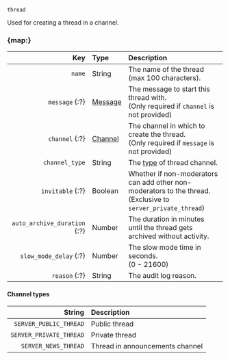 `thread`

Used for creating a thread in a channel.


### {map:}

|                          Key | Type                          | Description                                                                                                     |
|-----------------------------:|:------------------------------|:----------------------------------------------------------------------------------------------------------------|
|                       `name` | String                        | The name of the thread<br>(max 100 characters).                                                                 |
|               `message` {:?} | [Message](/values/message.md) | The message to start this thread with.<br>(Only required if `channel` is not provided)                          |
|               `channel` {:?} | [Channel](/values/channel.md) | The channel in which to create the thread.<br>(Only required if `message` is not provided)                      |
|               `channel_type` | String                        | The [type](/parsables/thread.md#channel-types) of thread channel.                                               |
|             `invitable` {:?} | Boolean                       | Whether if non-moderators can add other non-moderators to the thread.<br>(Exclusive to `server_private_thread`) |
| `auto_archive_duration` {:?} | Number                        | The duration in minutes until the thread gets archived without activity.                                        |
|       `slow_mode_delay` {:?} | Number                        | The slow mode time in seconds.<br>(0 - 21600)                                                                   |
|                `reason` {:?} | String                        | The audit log reason.                                                                                           |

#### Channel types

|                  String | Description                     |
|------------------------:|:--------------------------------|
|  `SERVER_PUBLIC_THREAD` | Public thread                   |
| `SERVER_PRIVATE_THREAD` | Private thread                  |
|    `SERVER_NEWS_THREAD` | Thread in announcements channel |